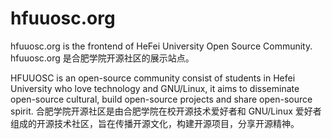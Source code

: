 # hfuuosc.org

hfuuosc.org is the frontend of HeFei University Open Source Community.
hfuuosc.org 是合肥学院开源社区的展示站点。

HFUUOSC is an open-source community consist of students in Hefei University who love technology and GNU/Linux, it aims to disseminate open-source cultural, build open-source projects and share open-source spirit.
合肥学院开源社区是由合肥学院在校开源技术爱好者和 GNU/Linux 爱好者组成的开源技术社区，旨在传播开源文化，构建开源项目，分享开源精神。